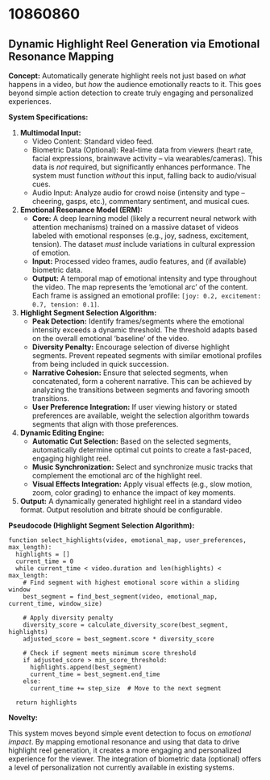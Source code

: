 # 10860860

## Dynamic Highlight Reel Generation via Emotional Resonance Mapping

**Concept:** Automatically generate highlight reels not just based on *what* happens in a video, but *how* the audience emotionally reacts to it. This goes beyond simple action detection to create truly engaging and personalized experiences.

**System Specifications:**

1.  **Multimodal Input:**
    *   Video Content: Standard video feed.
    *   Biometric Data (Optional): Real-time data from viewers (heart rate, facial expressions, brainwave activity – via wearables/cameras). This data is *not* required, but significantly enhances performance. The system must function *without* this input, falling back to audio/visual cues.
    *   Audio Input: Analyze audio for crowd noise (intensity and type – cheering, gasps, etc.), commentary sentiment, and musical cues.
2.  **Emotional Resonance Model (ERM):**
    *   **Core:** A deep learning model (likely a recurrent neural network with attention mechanisms) trained on a massive dataset of videos labeled with emotional responses (e.g., joy, sadness, excitement, tension).  The dataset *must* include variations in cultural expression of emotion.
    *   **Input:** Processed video frames, audio features, and (if available) biometric data.
    *   **Output:** A temporal map of emotional intensity and type throughout the video. The map represents the ‘emotional arc’ of the content.  Each frame is assigned an emotional profile: `[joy: 0.2, excitement: 0.7, tension: 0.1]`.
3.  **Highlight Segment Selection Algorithm:**
    *   **Peak Detection:** Identify frames/segments where the emotional intensity exceeds a dynamic threshold. The threshold adapts based on the overall emotional ‘baseline’ of the video.
    *   **Diversity Penalty:** Encourage selection of diverse highlight segments.  Prevent repeated segments with similar emotional profiles from being included in quick succession.
    *   **Narrative Cohesion:**  Ensure that selected segments, when concatenated, form a coherent narrative. This can be achieved by analyzing the transitions between segments and favoring smooth transitions.
    *   **User Preference Integration:** If user viewing history or stated preferences are available, weight the selection algorithm towards segments that align with those preferences.
4.  **Dynamic Editing Engine:**
    *   **Automatic Cut Selection:** Based on the selected segments, automatically determine optimal cut points to create a fast-paced, engaging highlight reel.
    *   **Music Synchronization:**  Select and synchronize music tracks that complement the emotional arc of the highlight reel.
    *   **Visual Effects Integration:** Apply visual effects (e.g., slow motion, zoom, color grading) to enhance the impact of key moments.
5.  **Output:**  A dynamically generated highlight reel in a standard video format.  Output resolution and bitrate should be configurable.

**Pseudocode (Highlight Segment Selection Algorithm):**

```
function select_highlights(video, emotional_map, user_preferences, max_length):
  highlights = []
  current_time = 0
  while current_time < video.duration and len(highlights) < max_length:
    # Find segment with highest emotional score within a sliding window
    best_segment = find_best_segment(video, emotional_map, current_time, window_size)

    # Apply diversity penalty
    diversity_score = calculate_diversity_score(best_segment, highlights)
    adjusted_score = best_segment.score * diversity_score

    # Check if segment meets minimum score threshold
    if adjusted_score > min_score_threshold:
      highlights.append(best_segment)
      current_time = best_segment.end_time
    else:
      current_time += step_size  # Move to the next segment

  return highlights
```

**Novelty:**

This system moves beyond simple event detection to focus on *emotional impact*. By mapping emotional resonance and using that data to drive highlight reel generation, it creates a more engaging and personalized experience for the viewer.  The integration of biometric data (optional) offers a level of personalization not currently available in existing systems.